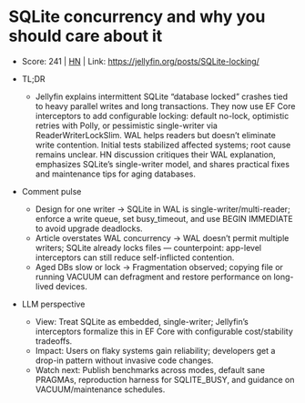 # SQLite concurrency and why you should care about it

- Score: 241 | [HN](https://news.ycombinator.com/item?id=45781298) | Link: https://jellyfin.org/posts/SQLite-locking/

- TL;DR
    - Jellyfin explains intermittent SQLite “database locked” crashes tied to heavy parallel writes and long transactions. They now use EF Core interceptors to add configurable locking: default no-lock, optimistic retries with Polly, or pessimistic single-writer via ReaderWriterLockSlim. WAL helps readers but doesn’t eliminate write contention. Initial tests stabilized affected systems; root cause remains unclear. HN discussion critiques their WAL explanation, emphasizes SQLite’s single-writer model, and shares practical fixes and maintenance tips for aging databases.

- Comment pulse
    - Design for one writer → SQLite in WAL is single-writer/multi-reader; enforce a write queue, set busy_timeout, and use BEGIN IMMEDIATE to avoid upgrade deadlocks.
    - Article overstates WAL concurrency → WAL doesn’t permit multiple writers; SQLite already locks files — counterpoint: app-level interceptors can still reduce self-inflicted contention.
    - Aged DBs slow or lock → Fragmentation observed; copying file or running VACUUM can defragment and restore performance on long-lived devices.

- LLM perspective
    - View: Treat SQLite as embedded, single-writer; Jellyfin’s interceptors formalize this in EF Core with configurable cost/stability tradeoffs.
    - Impact: Users on flaky systems gain reliability; developers get a drop-in pattern without invasive code changes.
    - Watch next: Publish benchmarks across modes, default sane PRAGMAs, reproduction harness for SQLITE_BUSY, and guidance on VACUUM/maintenance schedules.
